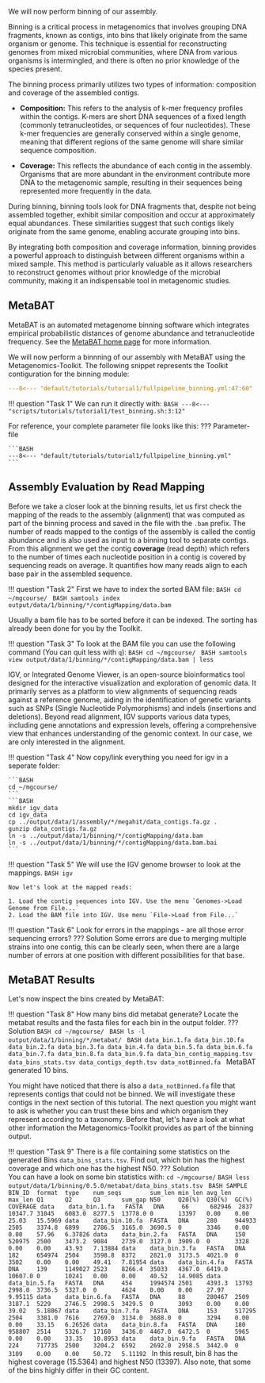 
We will now perform binning of our assembly.

Binning is a critical process in metagenomics that involves grouping DNA fragments, known as contigs,
into bins that likely originate from the same organism or genome.
This technique is essential for reconstructing genomes from mixed microbial communities,
where DNA from various organisms is intermingled,
and there is often no prior knowledge of the species present.

The binning process primarily utilizes two types of information: composition and coverage of the assembled contigs.

 * **Composition:** This refers to the analysis of k-mer frequency profiles within the contigs. K-mers are short DNA sequences of a fixed length (commonly tetranucleotides, or sequences of four nucleotides). These k-mer frequencies are generally conserved within a single genome, meaning that different regions of the same genome will share similar sequence composition.

 * **Coverage:** This reflects the abundance of each contig in the assembly. Organisms that are more abundant in the environment contribute more DNA to the metagenomic sample,
resulting in their sequences being represented more frequently in the data.

During binning, binning tools look for DNA fragments that, despite not being assembled together,
exhibit similar composition and occur at approximately equal abundances.
These similarities suggest that such contigs likely originate from the same genome,
enabling accurate grouping into bins.

By integrating both composition and coverage information, 
binning provides a powerful approach to distinguish between different organisms within a mixed sample. This method is particularly valuable as it allows researchers to reconstruct genomes without prior knowledge of the microbial community, making it an indispensable tool in metagenomic studies.


## MetaBAT

MetaBAT is an automated metagenome binning software
which integrates empirical probabilistic distances of genome abundance
and tetranucleotide frequency. See the [MetaBAT home page](https://bitbucket.org/berkeleylab/metabat>) for more information.
  
We will now perform a binnning of our assembly with MetaBAT using the Metagenomics-Toolkit.
The following snippet represents the Toolkit contiguration for the binning module:

```YAML linenums="1" title="Binning Configuration File Snippet 1"
---8<--- "default/tutorials/tutorial1/fullpipeline_binning.yml:47:60"
```

!!! question "Task 1"
    We can run it directly with:
    ```BASH
    ---8<--- "scripts/tutorials/tutorial1/test_binning.sh:3:12"
    ```

For reference, your complete parameter file looks like this:
??? Parameter-file

    ```BASH
    ---8<--- "default/tutorials/tutorial1/fullpipeline_binning.yml"
    ```    

## Assembly Evaluation by Read Mapping

Before we take a closer look at the binning results, 
let us first check the mapping of the reads to the assembly (alignment) that was computed as part of the binning process and saved in the file with the `.bam` prefix.
The number of reads mapped to the contigs of the assembly is called the contig abundance and is also used as input to a binning tool to separate contigs.
From this alignment we get the contig **coverage** (read depth) which refers to the number of times each nucleotide position in a contig is covered by sequencing reads on average.
It quantifies how many reads align to each base pair in the assembled sequence.

!!! question "Task 2"
    First we have to index the sorted BAM file:
    ```BASH
    cd ~/mgcourse/
    ```
    ```BASH
    samtools index output/data/1/binning/*/contigMapping/data.bam
    ```

Usually a bam file has to be sorted before it can be indexed. The sorting has already been done for you by the Toolkit.
    
!!! question "Task 3"
    To look at the BAM file you can use the following command (You can quit less with `q`):
    ```BASH
    cd ~/mgcourse/
    ```
    ```BASH
    samtools view output/data/1/binning/*/contigMapping/data.bam | less
    ```

IGV, or Integrated Genome Viewer, is an open-source bioinformatics tool designed for the interactive visualization and exploration of genomic data.
It primarily serves as a platform to view alignments of sequencing reads against a reference genome,
aiding in the identification of genetic variants such as SNPs (Single Nucleotide Polymorphisms) and indels (insertions and deletions).
Beyond read alignment, IGV supports various data types, including gene annotations and expression levels, 
offering a comprehensive view that enhances understanding of the genomic context.
In our case, we are only interested in the alignment.
    
!!! question "Task 4"
    Now copy/link everything you need for igv in a seperate folder:
    
    ```BASH
    cd ~/mgcourse/
    ```
    ```BASH
    mkdir igv_data
    cd igv_data
    cp ../output/data/1/assembly/*/megahit/data_contigs.fa.gz .
    gunzip data_contigs.fa.gz
    ln -s ../output/data/1/binning/*/contigMapping/data.bam
    ln -s ../output/data/1/binning/*/contigMapping/data.bam.bai
    ```
       
!!! question "Task 5"
    We will use the IGV genome browser to look at the mappings.
    ```BASH
    igv
    ```
    
    Now let's look at the mapped reads:
    
    1. Load the contig sequences into IGV. Use the menu `Genomes->Load Genome from File...`
    2. Load the BAM file into IGV. Use menu `File->Load from File...`
    
!!! question "Task 6"
    Look for errors in the mappings - are all those error sequencing errors?
    ??? Solution
        Some errors are due to merging multiple strains into one contig, this can be clearly seen, 
        when there are a large number of errors at one position with different possibilities for that base.

## MetaBAT Results

Let's now inspect the bins created by MetaBAT:

!!! question "Task 8"
    How many bins did metabat generate? Locate the metabat results and the fasta files for each bin in the output folder.
    ??? Solution
        ```BASH
        cd ~/mgcourse/
        ```
        ```BASH
        ls -l output/data/1/binning/*/metabat/
        ```
        ```BASH
        data_bin.1.fa
        data_bin.10.fa
        data_bin.2.fa
        data_bin.3.fa
        data_bin.4.fa
        data_bin.5.fa
        data_bin.6.fa
        data_bin.7.fa
        data_bin.8.fa
        data_bin.9.fa
        data_bin_contig_mapping.tsv
        data_bins_stats.tsv
        data_contigs_depth.tsv
        data_notBinned.fa
        ```
        MetaBAT generated 10 bins.

You might have noticed that there is also a `data_notBinned.fa` file that represents contigs that could not be binned. We will investigate these contigs in the
next section of this tutorial.
The next question you might want to ask is whether you can trust these bins and which organism they represent according to a taxonomy.
Before that, let's have a look at what other information the Metagenomics-Toolkit provides as part of the binning output.

!!! question "Task 9"
    There is a file containing some statistics on the generated Bins `data_bins_stats.tsv`. 
    Find out, which bin has the highest coverage and which one has the highest N50.
    ??? Solution    
        You can have a look on some bin statistics with:
        ```
        cd ~/mgcourse/
        ```
        ```BASH
        less output/data/1/binning/0.5.0/metabat/data_bins_stats.tsv
        ```
        ```BASH
        SAMPLE  BIN_ID  format  type    num_seqs        sum_len min_len avg_len max_len Q1      Q2      Q3      sum_gap N50     Q20(%)  Q30(%)  GC(%)   COVERAGE
        data    data_bin.1.fa   FASTA   DNA     66      682946  2837    10347.7 31045   6083.0  8277.5  13778.0 0       13397   0.00    0.00    25.03   15.5969
        data    data_bin.10.fa  FASTA   DNA     280     944933  2505    3374.8  6899    2786.5  3165.0  3690.5  0       3346    0.00    0.00    57.96   6.37826
        data    data_bin.2.fa   FASTA   DNA     150     520975  2500    3473.2  9084    2739.0  3127.0  3909.0  0       3328    0.00    0.00    43.93   7.13884
        data    data_bin.3.fa   FASTA   DNA     182     654974  2504    3598.8  8372    2821.0  3173.5  4021.0  0       3502    0.00    0.00    49.41   7.81954
        data    data_bin.4.fa   FASTA   DNA     139     1149027 2523    8266.4  35033   4367.0  6419.0  10607.0 0       10241   0.00    0.00    40.52   14.9085
        data    data_bin.5.fa   FASTA   DNA     454     1994574 2501    4393.3  13793   2998.0  3736.5  5327.0  0       4624    0.00    0.00    27.97   9.95115
        data    data_bin.6.fa   FASTA   DNA     88      280467  2509    3187.1  5229    2746.5  2998.5  3429.5  0       3093    0.00    0.00    39.02   5.18867
        data    data_bin.7.fa   FASTA   DNA     153     517295  2504    3381.0  7616    2769.0  3134.0  3688.0  0       3294    0.00    0.00    33.15   6.26526
        data    data_bin.8.fa   FASTA   DNA     180     958807  2514    5326.7  17160   3436.0  4467.0  6472.5  0       5965    0.00    0.00    33.35   10.8953
        data    data_bin.9.fa   FASTA   DNA     224     717735  2500    3204.2  6592    2692.0  2958.5  3442.0  0       3109    0.00    0.00    50.72   5.11192
        ```
        In this result, bin 8 has the highest coverage (15.5364) and highest N50 (13397). Also note, that some of the bins highly differ in their GC content.

